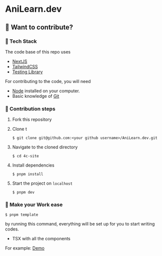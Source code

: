 # AniLearn.dev

## 🎉 Want to contribute?

### 🔖 Tech Stack

The code base of this repo uses

- [NextJS](https://nextjs.org/)
- [TailwindCSS](https://tailwindcss.com/)
- [Testing Library](https://testing-library.com/)

For contributing to the code, you will need

- [Node](https://nodejs.org/en/) installed on your computer.
- Basic knowledge of [Git](https://git-scm.com/)

### 🔖 Contribution steps

1. Fork this repository
2. Clone t

   ```console
   $ git clone git@github.com:<your github username>/AniLearn.dev.git
   ```

3. Navigate to the cloned directory

   ```console
   $ cd 4c-site
   ```

4. Install dependencies

   ```console
   $ pnpm install
   ```

5. Start the project on `localhost`

   ```console
   $ pnpm dev
   ```

### 🔖 Make your Work ease

```console
$ pnpm template
```

by running this command, everything will be set up for you to start writing codes.

- TSX with all the components

For example: [Demo](https://www.linkedin.com/posts/alireza17_nextjs-webdevelopment-activity-7070365787395391488-vDdj?utm_source=share&utm_medium=member_desktop)
